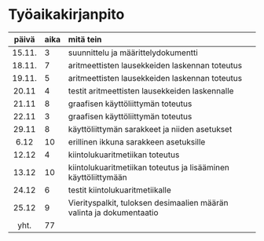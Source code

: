# Työaikakirjanpito

| päivä | aika | mitä tein |
| :----:|:-----| :-----|
| 15.11. | 3    | suunnittelu ja määrittelydokumentti |
| 18.11. | 7    | aritmeettisten lausekkeiden laskennan toteutus |
| 19.11. | 5    | aritmeettisten lausekkeiden laskennan toteutus |
| 20.11  | 4    | testit aritmeettisten lausekkeiden laskennalle |
| 21.11  | 8    | graafisen käyttöliittymän toteutus |
| 22.11  | 3    | graafisen käyttöliittymän toteutus |
| 29.11  | 8    | käyttöliittymän sarakkeet ja niiden asetukset |
| 6.12   | 10   | erillinen ikkuna sarakkeen asetuksille |
| 12.12  | 4    | kiintolukuaritmetiikan toteutus |
| 13.12  | 10   | kiintolukuaritmetiikan toteutus ja lisääminen käyttöliittymään |
| 24.12  | 6    | testit kiintolukuaritmetiikalle
| 25.12  | 9    | Vierityspalkit, tuloksen desimaalien määrän valinta ja dokumentaatio
| yht.   | 77   | |

